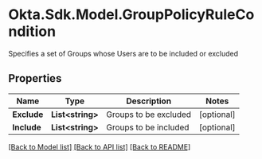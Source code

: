 # Okta.Sdk.Model.GroupPolicyRuleCondition
Specifies a set of Groups whose Users are to be included or excluded

## Properties

Name | Type | Description | Notes
------------ | ------------- | ------------- | -------------
**Exclude** | **List&lt;string&gt;** | Groups to be excluded | [optional] 
**Include** | **List&lt;string&gt;** | Groups to be included | [optional] 

[[Back to Model list]](../README.md#documentation-for-models) [[Back to API list]](../README.md#documentation-for-api-endpoints) [[Back to README]](../README.md)

